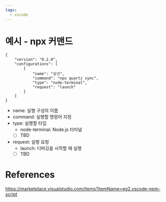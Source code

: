 ```yaml
---
tags:
  - vscode
---
```



# 예시 - npx 커맨드 

```
{
	"version": "0.2.0",
	"configurations": [
		{
			"name": "싱크",
			"command": "npx quartz sync",
			"type": "node-terminal",
			"request": "launch"
		}
	]
}
```
- name: 실행 구성의 이름
- command: 실행할 명령어 지정
- type: 실행할 타입
	- node-terminal: Node.js 터미널
	- [ ] TBD
- request: 실행 요청
	- launch: 디버깅을 시작할 때 실행
	- [ ] TBD

# References
https://marketplace.visualstudio.com/items?itemName=eg2.vscode-npm-script